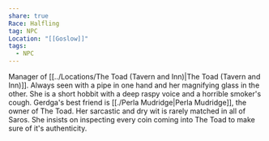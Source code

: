 ```yaml
---
share: true
Race: Halfling
tag: NPC
Location: "[[Goslow]]"
tags:
  - NPC
---
```


Manager of [[../Locations/The Toad (Tavern and Inn)|The Toad (Tavern and Inn)]]. Always seen with a pipe in one hand and her magnifying glass in the other. She is a short hobbit with a deep raspy voice and a horrible smoker's cough. Gerdga's best friend is [[./Perla Mudridge|Perla Mudridge]], the owner of The Toad. Her sarcastic and dry wit is rarely matched in all of Saros. She insists on inspecting every coin coming into The Toad to make sure of it's authenticity.